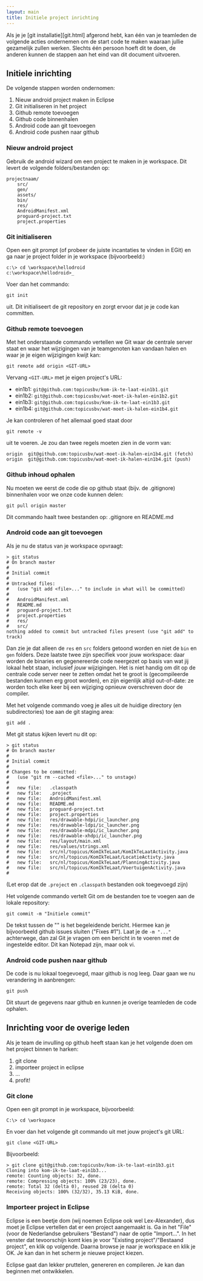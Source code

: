 ```yaml
---
layout: main
title: Initiele project inrichting
---
```


Als je je [git installatie][git.html] afgerond hebt, kan één van je teamleden 
de volgende acties ondernemen om de start code te maken waaraan jullie 
gezamelijk zullen werken. Slechts één persoon hoeft dit te doen, de anderen 
kunnen de stappen aan het eind van dit document uitvoeren.


## Initiele inrichting ##

De volgende stappen worden ondernomen:

 1. Nieuw android project maken in Eclipse
 2. Git initialiseren in het project
 3. Github remote toevoegen
 4. Github code binnenhalen
 5. Android code aan git toevoegen
 6. Android code pushen naar github

### Nieuw android project ###

Gebruik de android wizard om een project te maken in je workspace. Dit levert 
de volgende folders/bestanden op:


    projectnaam/
	    src/
		gen/
		assets/
		bin/
		res/
		AndroidManifest.xml
		proguard-project.txt
		project.properties

### Git initialiseren ###

Open een git prompt (of probeer de juiste incantaties te vinden in EGit) en ga 
naar je project folder in je workspace (bijvoorbeeld:)


    c:\> cd \workspace\hellodroid
	c:\workspace\hellodroid>_

Voer dan het commando:

    git init

uit. Dit initialiseert de git repository en zorgt ervoor dat je je code kan 
committen.


### Github remote toevoegen ###

Met het onderstaande commando vertellen we Git waar de centrale server staat en 
waar het wijzigingen van je teamgenoten kan vandaan halen en waar je je eigen 
wijzigingen kwijt kan:


    git remote add origin <GIT-URL>

Vervang `<GIT-URL>` met je eigen project's URL:

 - ein1b1: `git@github.com:topicusbv/kom-ik-te-laat-ein1b1.git`
 - ein1b2: `git@github.com:topicusbv/wat-moet-ik-halen-ein1b2.git`
 - ein1b3: `git@github.com:topicusbv/kom-ik-te-laat-ein1b3.git`
 - ein1b4: `git@github.com:topicusbv/wat-moet-ik-halen-ein1b4.git`

Je kan controleren of het allemaal goed staat door

    git remote -v

uit te voeren. Je zou dan twee regels moeten zien in de vorm van:

    origin	git@github.com:topicusbv/wat-moet-ik-halen-ein1b4.git (fetch)
	origin	git@github.com:topicusbv/wat-moet-ik-halen-ein1b4.git (push)

### Github inhoud ophalen ###

Nu moeten we eerst de code die op github staat (bijv. de .gitignore) 
binnenhalen voor we onze code kunnen delen:

    git pull origin master

Dit commando haalt twee bestanden op: .gitignore en README.md

### Android code aan git toevoegen ###

Als je nu de status van je workspace opvraagt:

    > git status
    # On branch master
    #
    # Initial commit
    #
    # Untracked files:
    #   (use "git add <file>..." to include in what will be committed)
    #
    #	AndroidManifest.xml
    #	README.md
    #	proguard-project.txt
    #	project.properties
    #	res/
    #	src/
    nothing added to commit but untracked files present (use "git add" to track)

Dan zie je dat alleen de `res` en `src` folders getoond worden en niet de `bin` 
en `gen` folders. Deze laatste twee zijn specifiek voor jouw workspace: daar 
worden de binaries en gegenereerde code neergezet op basis van wat jij lokaal 
hebt staan, inclusief *jouw* wijzigingen. Het is niet handig om dit op de 
centrale code server neer te zetten omdat het te groot is (gecompileerde 
bestanden kunnen erg groot worden), en zijn eigenlijk altijd out-of-date: ze
worden toch elke keer bij een wijziging opnieuw overschreven door de compiler.

Met het volgende commando voeg je alles uit de huidige directory (en 
subdirectories) toe aan de git staging area:

    git add .

Met git status kijken levert nu dit op:

	> git status
	# On branch master
	#
	# Initial commit
	#
	# Changes to be committed:
	#   (use "git rm --cached <file>..." to unstage)
	#
	#	new file:   .classpath
	#	new file:   .project
	#	new file:   AndroidManifest.xml
	#	new file:   README.md
	#	new file:   proguard-project.txt
	#	new file:   project.properties
	#	new file:   res/drawable-hdpi/ic_launcher.png
	#	new file:   res/drawable-ldpi/ic_launcher.png
	#	new file:   res/drawable-mdpi/ic_launcher.png
	#	new file:   res/drawable-xhdpi/ic_launcher.png
	#	new file:   res/layout/main.xml
	#	new file:   res/values/strings.xml
	#	new file:   src/nl/topicus/KomIkTeLaat/KomIkTeLaatActivity.java
	#	new file:   src/nl/topicus/KomIkTeLaat/LocatieActivty.java
	#	new file:   src/nl/topicus/KomIkTeLaat/PlanningActivity.java
	#	new file:   src/nl/topicus/KomIkTeLaat/VoertuigenActivity.java
	#

(Let erop dat de `.project` en `.classpath` bestanden ook toegevoegd zijn)

Het volgende commando vertelt Git om de bestanden toe te voegen aan de lokale repository:

    git commit -m "Initiele commit"

De tekst tussen de "" is het begeleidende bericht. Hiermee kan je bijvoorbeeld 
github issues sluiten ("Fixes #1"). Laat je de `-m "..."` achterwege, dan zal 
Git je vragen om een bericht in te voeren met de ingestelde editor. Dit kan 
Notepad zijn, maar ook vi.

### Android code pushen naar github ###

De code is nu lokaal toegevoegd, maar github is nog leeg. Daar gaan we nu 
verandering in aanbrengen:

    git push

Dit stuurt de gegevens naar github en kunnen je overige teamleden de code 
ophalen.

## Inrichting voor de overige leden ##

Als je team de invulling op github heeft staan kan je het volgende doen om het 
project binnen te harken:

1. git clone
2. importeer project in eclipse
3. ...
4. profit!

### Git clone ###

Open een git prompt in je workspace, bijvoorbeeld:

    C:\> cd \workspace

En voer dan het volgende git commando uit met jouw project's git URL:

    git clone <GIT-URL>

Bijvoorbeeld:

	> git clone git@github.com:topicusbv/kom-ik-te-laat-ein1b3.git
	Cloning into kom-ik-te-laat-ein1b3...
	remote: Counting objects: 32, done.
	remote: Compressing objects: 100% (23/23), done.
	remote: Total 32 (delta 0), reused 28 (delta 0)
	Receiving objects: 100% (32/32), 35.13 KiB, done.

### Importeer project in Eclipse ###

Eclipse is een beetje dom (wij noemen Eclipse ook wel Lex-Alexander), dus moet 
je Eclipse vertellen dat er een project aangemaakt is. Ga in het "File" (voor 
de Nederlandse gebruikers "Bestand") naar de optie "Import...". In het venster 
dat tevoorschijn komt kies je voor "Existing project"/"Bestaand project", en 
klik op volgende. Daarna browse je naar je workspace en klik je OK. Je kan dan 
in het scherm je nieuwe project kiezen.

Eclipse gaat dan lekker pruttelen, genereren en compileren. Je kan dan beginnen 
met ontwikkelen.

